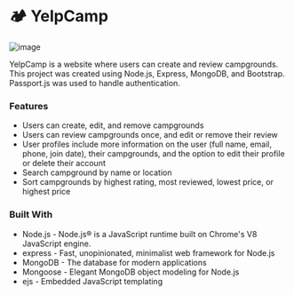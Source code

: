 # 🏕 YelpCamp

![image](https://github.com/pooja240599/YelpCamp/assets/66999453/70c817bc-95af-4f12-a0c3-be72cfa0ed6e)

YelpCamp is a website where users can create and review campgrounds. This project was created using Node.js, Express, MongoDB, and Bootstrap. Passport.js was used to handle authentication.

### Features

- Users can create, edit, and remove campgrounds
- Users can review campgrounds once, and edit or remove their review
- User profiles include more information on the user (full name, email, phone, join date), their campgrounds, and the option to edit their profile or 
  delete their account
- Search campground by name or location
- Sort campgrounds by highest rating, most reviewed, lowest price, or highest price

### Built With

- Node.js - Node.js® is a JavaScript runtime built on Chrome's V8 JavaScript engine.
- express - Fast, unopinionated, minimalist web framework for Node.js
- MongoDB - The database for modern applications
- Mongoose - Elegant MongoDB object modeling for Node.js
- ejs - Embedded JavaScript templating
  
